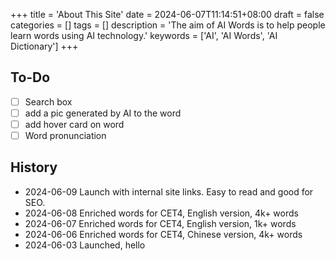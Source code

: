 +++
title = 'About This Site'
date = 2024-06-07T11:14:51+08:00
draft = false
categories = []
tags = []
description = 'The aim of AI Words is to help people learn words using AI technology.'
keywords = ['AI', 'AI Words', 'AI Dictionary']
+++

## To-Do

- [ ] Search box
- [ ] add a pic generated by AI to the word
- [ ] add hover card on word
- [ ] Word pronunciation

## History

- 2024-06-09 Launch with internal site links. Easy to read and good for SEO.
- 2024-06-08 Enriched words for CET4, English version, 4k+ words
- 2024-06-07 Enriched words for CET4, English version, 1k+ words
- 2024-06-06 Enriched words for CET4, Chinese version, 4k+ words
- 2024-06-03 Launched, hello
